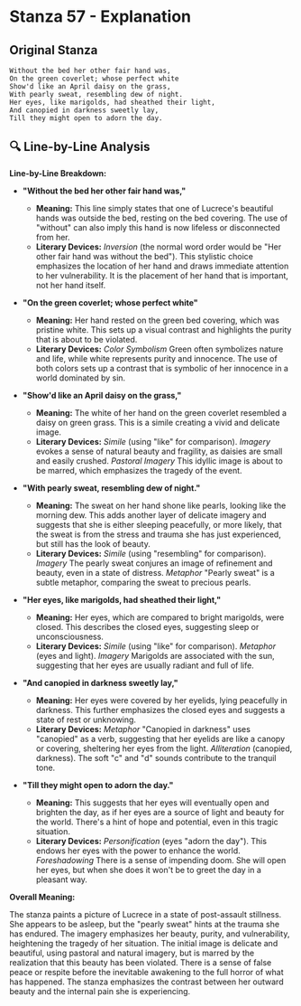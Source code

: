 # Stanza 57 - Explanation

## Original Stanza
```
Without the bed her other fair hand was,
On the green coverlet; whose perfect white
Show'd like an April daisy on the grass,
With pearly sweat, resembling dew of night.
Her eyes, like marigolds, had sheathed their light,
And canopied in darkness sweetly lay,
Till they might open to adorn the day.
```

## 🔍 Line-by-Line Analysis
**Line-by-Line Breakdown:**

*   **"Without the bed her other fair hand was,"**

    *   **Meaning:** This line simply states that one of Lucrece's beautiful hands was outside the bed, resting on the bed covering. The use of "without" can also imply this hand is now lifeless or disconnected from her.
    *   **Literary Devices:**  *Inversion* (the normal word order would be "Her other fair hand was without the bed"). This stylistic choice emphasizes the location of her hand and draws immediate attention to her vulnerability. It is the placement of her hand that is important, not her hand itself.

*   **"On the green coverlet; whose perfect white"**

    *   **Meaning:** Her hand rested on the green bed covering, which was pristine white. This sets up a visual contrast and highlights the purity that is about to be violated.
    *   **Literary Devices:** *Color Symbolism* Green often symbolizes nature and life, while white represents purity and innocence. The use of both colors sets up a contrast that is symbolic of her innocence in a world dominated by sin.

*   **"Show'd like an April daisy on the grass,"**

    *   **Meaning:** The white of her hand on the green coverlet resembled a daisy on green grass. This is a simile creating a vivid and delicate image.
    *   **Literary Devices:** *Simile* (using "like" for comparison). *Imagery* evokes a sense of natural beauty and fragility, as daisies are small and easily crushed. *Pastoral Imagery* This idyllic image is about to be marred, which emphasizes the tragedy of the event.

*   **"With pearly sweat, resembling dew of night."**

    *   **Meaning:** The sweat on her hand shone like pearls, looking like the morning dew. This adds another layer of delicate imagery and suggests that she is either sleeping peacefully, or more likely, that the sweat is from the stress and trauma she has just experienced, but still has the look of beauty.
    *   **Literary Devices:** *Simile* (using "resembling" for comparison). *Imagery* The pearly sweat conjures an image of refinement and beauty, even in a state of distress. *Metaphor* "Pearly sweat" is a subtle metaphor, comparing the sweat to precious pearls.

*   **"Her eyes, like marigolds, had sheathed their light,"**

    *   **Meaning:** Her eyes, which are compared to bright marigolds, were closed. This describes the closed eyes, suggesting sleep or unconsciousness.
    *   **Literary Devices:** *Simile* (using "like" for comparison). *Metaphor* (eyes and light). *Imagery* Marigolds are associated with the sun, suggesting that her eyes are usually radiant and full of life.

*   **"And canopied in darkness sweetly lay,"**

    *   **Meaning:** Her eyes were covered by her eyelids, lying peacefully in darkness. This further emphasizes the closed eyes and suggests a state of rest or unknowing.
    *   **Literary Devices:** *Metaphor* "Canopied in darkness" uses "canopied" as a verb, suggesting that her eyelids are like a canopy or covering, sheltering her eyes from the light. *Alliteration* (canopied, darkness). The soft "c" and "d" sounds contribute to the tranquil tone.

*   **"Till they might open to adorn the day."**

    *   **Meaning:** This suggests that her eyes will eventually open and brighten the day, as if her eyes are a source of light and beauty for the world. There's a hint of hope and potential, even in this tragic situation.
    *   **Literary Devices:** *Personification* (eyes "adorn the day"). This endows her eyes with the power to enhance the world. *Foreshadowing* There is a sense of impending doom. She will open her eyes, but when she does it won't be to greet the day in a pleasant way.

**Overall Meaning:**

The stanza paints a picture of Lucrece in a state of post-assault stillness. She appears to be asleep, but the "pearly sweat" hints at the trauma she has endured. The imagery emphasizes her beauty, purity, and vulnerability, heightening the tragedy of her situation. The initial image is delicate and beautiful, using pastoral and natural imagery, but is marred by the realization that this beauty has been violated. There is a sense of false peace or respite before the inevitable awakening to the full horror of what has happened. The stanza emphasizes the contrast between her outward beauty and the internal pain she is experiencing.
